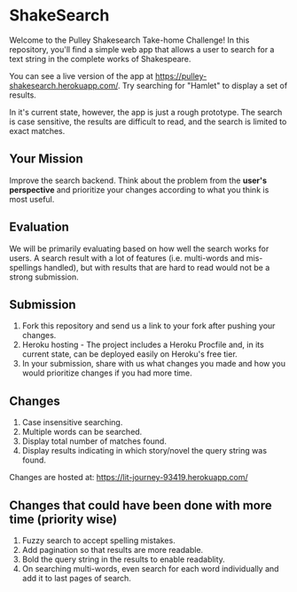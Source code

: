 # ShakeSearch

Welcome to the Pulley Shakesearch Take-home Challenge! In this repository,
you'll find a simple web app that allows a user to search for a text string in
the complete works of Shakespeare.

You can see a live version of the app at
https://pulley-shakesearch.herokuapp.com/. Try searching for "Hamlet" to display
a set of results.

In it's current state, however, the app is just a rough prototype. The search is
case sensitive, the results are difficult to read, and the search is limited to
exact matches.

## Your Mission

Improve the search backend. Think about the problem from the **user's perspective**
and prioritize your changes according to what you think is most useful. 

## Evaluation

We will be primarily evaluating based on how well the search works for users. A search result with a lot of features (i.e. multi-words and mis-spellings handled), but with results that are hard to read would not be a strong submission. 


## Submission

1. Fork this repository and send us a link to your fork after pushing your changes. 
2. Heroku hosting - The project includes a Heroku Procfile and, in its
current state, can be deployed easily on Heroku's free tier.
3. In your submission, share with us what changes you made and how you would prioritize changes if you had more time.

## Changes

1. Case insensitive searching.
2. Multiple words can be searched.
3. Display total number of matches found.
4. Display results indicating in which story/novel the query string was found.

Changes are hosted at: https://lit-journey-93419.herokuapp.com/

## Changes that could have been done with more time (priority wise)

1. Fuzzy search to accept spelling mistakes.
2. Add pagination so that results are more readable.
3. Bold the query string in the results to enable readablity.
4. On searching multi-words, even search for each word individually and add it to last pages of search.


